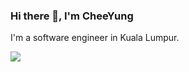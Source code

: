 ### Hi there 👋, I'm CheeYung

I'm a software engineer in Kuala Lumpur.

<img align="center" src="https://github-readme-stats.vercel.app/api/top-langs/?username=pehcy&hide=c,shell,html,css,vim,emacs,Roff&layout=compact&count_private=true&show_icons=true&bg_color=30,5f6a6a,5f6a6a&title_color=fff&text_color=fff" />

<!--
**pehcy/pehcy** is a ✨ _special_ ✨ repository because its `README.md` (this file) appears on your GitHub profile.

Here are some ideas to get you started:

- 🔭 I’m currently working on ...
- 🌱 I’m currently learning ...
- 👯 I’m looking to collaborate on ...
- 🤔 I’m looking for help with ...
- 💬 Ask me about ...
- 📫 How to reach me: ...
- 😄 Pronouns: ...
- ⚡ Fun fact: ...
-->
